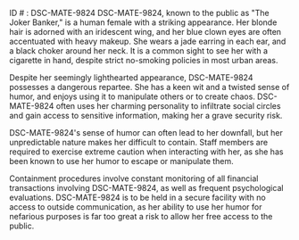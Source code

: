 ID # : DSC-MATE-9824
DSC-MATE-9824, known to the public as "The Joker Banker," is a human female with a striking appearance. Her blonde hair is adorned with an iridescent wing, and her blue clown eyes are often accentuated with heavy makeup. She wears a jade earring in each ear, and a black choker around her neck. It is a common sight to see her with a cigarette in hand, despite strict no-smoking policies in most urban areas.

Despite her seemingly lighthearted appearance, DSC-MATE-9824 possesses a dangerous repartee. She has a keen wit and a twisted sense of humor, and enjoys using it to manipulate others or to create chaos. DSC-MATE-9824 often uses her charming personality to infiltrate social circles and gain access to sensitive information, making her a grave security risk.

DSC-MATE-9824's sense of humor can often lead to her downfall, but her unpredictable nature makes her difficult to contain. Staff members are required to exercise extreme caution when interacting with her, as she has been known to use her humor to escape or manipulate them.

Containment procedures involve constant monitoring of all financial transactions involving DSC-MATE-9824, as well as frequent psychological evaluations. DSC-MATE-9824 is to be held in a secure facility with no access to outside communication, as her ability to use her humor for nefarious purposes is far too great a risk to allow her free access to the public.
